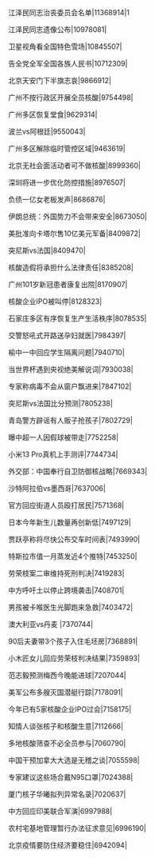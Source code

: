 江泽民同志治丧委员会名单|11368914|1

江泽民同志遗像公布|10978081|

卫星视角看全国特色雪场|10845507|

告全党全军全国各族人民书|10712309|

北京天安门下半旗志哀|9866912|

广州不按行政区开展全员核酸|9754498|

广州多区恢复堂食|9629314|

波兰vs阿根廷|9550043|

广州多区解除临时管控区域|9463619|

北京无社会面活动者可不做核酸|8999360|

深圳将进一步优化防控措施|8976507|

负债一亿女老板发声|8686876|

伊朗总统：外国势力不会带来安全|8673050|

美批准向卡塔尔售10亿美元军备|8409872|

突尼斯vs法国|8409470|

核酸造假将承担什么法律责任|8385208|

广州101岁新冠患者康复出院|8170907|

核酸企业IPO被叫停|8128323|

石家庄多区有序恢复生产生活秩序|8078535|

交警怒吼式开路送孕妇就医|7984397|

榆中一中回应学生隔离问题|7940710|

当世界杯遇到央视绝美解说词|7930038|

专家称病毒不会从窗户飘进来|7847102|

突尼斯vs法国比分预测|7805238|

青岛警方辟谣有人贩子抢孩子|7802729|

曝中超一人因假球被带走|7752258|

小米13 Pro真机上手测评|7744734|

外交部：中国奉行自卫防御核战略|7669343|

沙特阿拉伯vs墨西哥|7637006|

官方回应街道人员殴打居民|7571368|

日本今年新生儿数量再创新低|7497129|

贾跃亭称将尽快公布交车时间表|7493990|

特斯拉市值一月蒸发近4个推特|7453250|

劳荣枝案二审维持死刑判决|7419283|

中方呼吁土以停止跨境袭击|7408701|

男孩被卡喉医生光脚跑来急救|7403472|

澳大利亚vs丹麦 ​|7370744|

90后夫妻带3个孩子入住毛坯房|7368891|

小木匠女儿回应劳荣枝判决结果|7359893|

范志毅预测梅西今晚能进球|7207044|

美军公布多艘灭国潜艇行踪|7178091|

今年已有5家核酸企业IPO过会|7158175|

知情人谈张核子和核酸生意|7112666|

多地核酸筛查不必全员参与|7060790|

中国干预加拿大大选是无稽之谈|7055598|

专家建议这些场合戴N95口罩|7024388|

厦门核子华曦拟列异常名录|7020637|

中方回应印美联合军演|6997988|

农村宅基地管理暂行办法征求意见|6996190|

北京疫情要防住经济要稳住|6942094|

